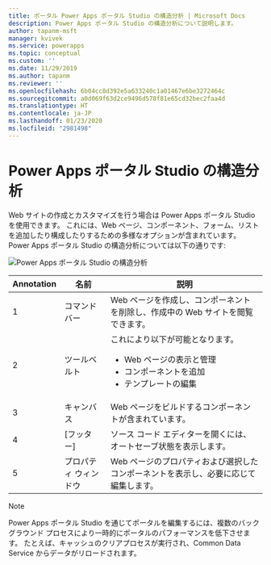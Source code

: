 ```yaml
---
title: ポータル Power Apps ポータル Studio の構造分析 | Microsoft Docs
description: Power Apps ポータル Studio の構造分析について説明します。
author: tapanm-msft
manager: kvivek
ms.service: powerapps
ms.topic: conceptual
ms.custom: ''
ms.date: 11/29/2019
ms.author: tapanm
ms.reviewer: ''
ms.openlocfilehash: 6b04cc8d392e5a633240c1a01467e6be3272464c
ms.sourcegitcommit: a0d069f63d2ce9496d578f81e65cd32bec2faa4d
ms.translationtype: HT
ms.contentlocale: ja-JP
ms.lasthandoff: 01/23/2020
ms.locfileid: "2981498"
---
```

# <a name="power-apps-portals-studio-anatomy"></a>Power Apps ポータル Studio の構造分析

Web サイトの作成とカスタマイズを行う場合は Power Apps ポータル Studio を使用できます。 これには、Web ページ、コンポーネント、フォーム、リストを追加したり構成したりするための多様なオプションが含まれています。 Power Apps ポータル Studio の構造分析については以下の通りです:

![Power Apps ポータル Studio の構造分析](media/maker-anatomy.png "Power Apps ポータル Studio の構造分析")  

| **Annotation** | **名前**        | **説明**                                                                              |
|----------------|-----------------|----------------------------------------------------------------------------------------------|
| 1              | コマンド バー     | Web ページを作成し、コンポーネントを削除し、作成中の Web サイトを閲覧できます。  |
| 2              | ツールベルト        | これにより以下が可能となります。<ul><li>Web ページの表示と管理</li><li>コンポーネントを追加</li><li>テンプレートの編集</li></ul>  |
| 3              | キャンバス          | Web ページをビルドするコンポーネントが含まれています。                                                    |
| 4              | [フッター]          | ソース コード エディターを開くには、オートセーブ状態を表示します。                         |
| 5              | プロパティ ウィンドウ | Web ページのプロパティおよび選択したコンポーネントを表示し、必要に応じて編集します。 |

> [!NOTE]
> Power Apps ポータル Studio を通じてポータルを編集するには、複数のバックグラウンド プロセスにより一時的にポータルのパフォーマンスを低下させます。 たとえば、キャッシュのクリアプロセスが実行され、Common Data Service からデータがリロードされます。
